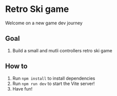 # Retro Ski game
Welcome on a new game dev journey

## Goal
1. Build a small and mutli controllers retro ski game

## How to
1. Run `npm install` to install dependencies
2. Run `npm run dev` to start the Vite server!
3. Have fun!
